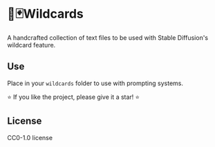 # 🤪🃏Wildcards
A handcrafted collection of text files to be used with Stable Diffusion's wildcard feature.

## Use
Place in your `wildcards` folder to use with prompting systems.

⭐ If you like the project, please give it a star! ⭐

## License
CC0-1.0 license
